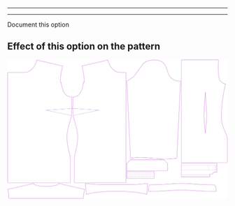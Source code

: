 - - -
- - -

<Fixme>

Document this option

</Fixme>

## Effect of this option on the pattern
![This image shows the effect of this option by superimposing several variants that have a different value for this option](simone_frontdartlength_sample.svg "Effect of this option on the pattern")